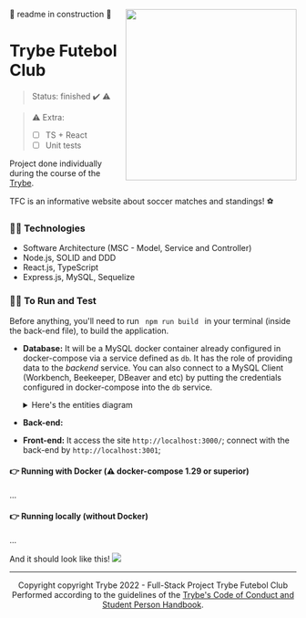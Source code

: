 :construction: readme in construction :construction:
<img src="./app/frontend/src/images/negative_logo.png" width="300px" align="right">

# Trybe Futebol Club
> Status: finished :heavy_check_mark: :warning:

> :warning: Extra:
> - [ ] TS + React
> - [ ] Unit tests

Project done individually during the course of the <a href="https://www.betrybe.com">Trybe</a>.

TFC is an informative website about soccer matches and standings! :soccer:

### :woman_technologist: Technologies
* Software Architecture (MSC - Model, Service and Controller)
* Node.js, SOLID and DDD
* React.js, TypeScript
* Express.js, MySQL, Sequelize

### :woman_technologist: To Run and Test

Before anything, you'll need to run <code> npm run build </code> in your terminal (inside the back-end file), to build the application.

- **Database:**
It will be a MySQL docker container already configured in docker-compose via a service defined as `db`.
It has the role of providing data to the _backend_ service.
You can also connect to a MySQL Client (Workbench, Beekeeper, DBeaver and etc) by putting the credentials configured in docker-compose into the `db` service.
       <details>
       <summary>Here's the entities diagram</summary><br />
       <img src="https://raw.githubusercontent.com/tryber/sd-020-b-trybe-futebol-clube/main/assets/er-diagram.png?token=GHSAT0AAAAAABW7FRGLNVFQD53MEG7EXJAQY5LPRNQ" with="150px" >
       </details>

- **Back-end:**

- **Front-end:**
It access the site `http://localhost:3000/`; connect with the back-end by `http://localhost:3001`;


#### :point_right: Running with Docker (:warning: docker-compose 1.29 or superior)
...

#### 👉 Running locally (without Docker)
...

And it should look like this!
<img src="https://github.com/tryber/sd-020-b-trybe-futebol-clube/blob/main/assets/front-example.png">

<hr />
<div align="center">
  Copyright copyright Trybe 2022 - Full-Stack Project Trybe Futebol Club
  </br>
  Performed according to the guidelines of the <a href="https://blog.betrybe.com/wp-content/uploads/2020/12/Código-de-Conduta-Trybe-1.pdf" >Trybe's Code of   Conduct and Student Person Handbook</a>.
</div>
